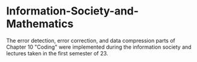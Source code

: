 # Information-Society-and-Mathematics

The error detection, error correction, and data compression parts of Chapter 10 "Coding" were implemented during the information society and lectures taken in the first semester of 23.
